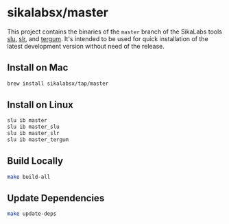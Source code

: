 # sikalabsx/master

This project contains the binaries of the `master` branch of the SikaLabs tools [slu](https://github.com/sikalabs/slu), [slr](https://github.com/sikalabs/slr), and [tergum](https://github.com/sikalabs/tergum). It's intended to be used for quick installation of the latest development version without need of the release.

## Install on Mac

```bash
brew install sikalabsx/tap/master
```

## Install on Linux

```bash
slu ib master
slu ib master_slu
slu ib master_slr
slu ib master_tergum
```

## Build Locally

```bash
make build-all
```

## Update Dependencies

```bash
make update-deps
```
